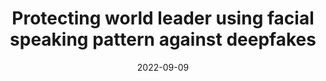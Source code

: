 ---
title: "Protecting world leader using facial speaking pattern against deepfakes"
collection: publications
permalink: /publication/spl
excerpt: 'TODO.'
date: 2022-09-09
year: 2022
venue: 'IEEE'
is_show: true
arxiv_url: https://ieeexplore.ieee.org/abstract/document/9882301
project: 
teaser: ./images/selfie.jpg
authors: <b>Beilin Chu</b>, Weike You, Zhen Yang, Linna Zhou, Renying Wang
publication: <b>SPL</b>
---